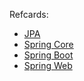 Refcards:
- [JPA](./JPA.md)
- [Spring Core](./spring-core.md)
- [Spring Boot](./spring-boot.md)
- [Spring Web](./spring-web.md)